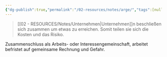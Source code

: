 ```yaml
---
{"dg-publish":true,"permalink":"/02-resources/notes/arge/","tags":[null],"noteIcon":"","updated":"2025-08-26T16:35:01.906+02:00"}
---
```


>[[02 - RESOURCES/Notes/Unternehmen\|Unternehmen]]n beschließen sich zusammen um etwas zu erreichen. Somit teilen sie sich die Kosten und das Risiko.

Zusammenschluss als Arbeits- oder Interessengemeinschaft, arbeitet befristet auf gemeinsame Rechnung und Gefahr.